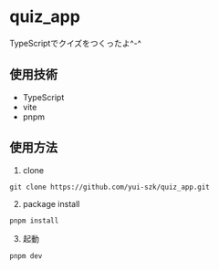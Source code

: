 # quiz_app
TypeScriptでクイズをつくったよ^-^

## 使用技術
- TypeScript
- vite
- pnpm

## 使用方法
1. clone
```shell
git clone https://github.com/yui-szk/quiz_app.git
```
2. package install
```shell
pnpm install
```
3. 起動
```shell
pnpm dev
```
